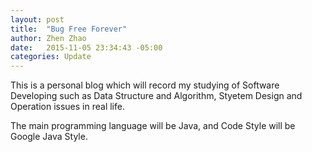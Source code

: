 ```yaml
---
layout: post
title:  "Bug Free Forever"
author: Zhen Zhao
date:   2015-11-05 23:34:43 -05:00
categories: Update
---
```

This is a personal blog which will record my studying of Software Developing such as Data Structure and Algorithm, Styetem Design and Operation issues in real life.

The main programming language will be Java, and Code Style will be Google Java Style.